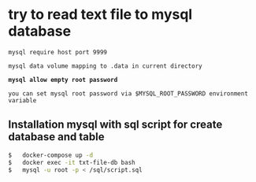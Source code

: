 # try to read text file to mysql database
`mysql require host port 9999`

`mysql data volume mapping to .data in current directory`

**`mysql allow empty root password`**

`you can set mysql root password via $MYSQL_ROOT_PASSWORD environment variable`

## Installation mysql with sql script for create database and table
```sh
$   docker-compose up -d
$   docker exec -it txt-file-db bash
$   mysql -u root -p < /sql/script.sql
```

